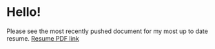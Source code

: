 # Hello!
Please see the most recently pushed document for my most up to date resume.
[Resume PDF link](https://github.com/jbrown3859/Resume/blob/master/Joseph_Brown_Resume_Fall22.pdf)

